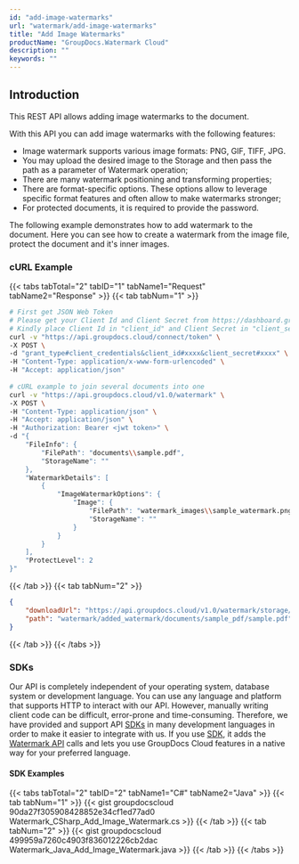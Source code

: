 ```yaml
---
id: "add-image-watermarks"
url: "watermark/add-image-watermarks"
title: "Add Image Watermarks"
productName: "GroupDocs.Watermark Cloud"
description: ""
keywords: ""
---
```






## Introduction ##

This REST API allows adding image watermarks to the document.

With this API you can add image watermarks with the following features:

* Image watermark supports various image formats: PNG, GIF, TIFF, JPG.
* You may upload the desired image to the Storage and then pass the path as a parameter of Watermark operation;
* There are many watermark positioning and transforming properties;
* There are format-specific options. These options allow to leverage specific format features and often allow to make watermarks stronger;
* For protected documents, it is required to provide the password.

The following example demonstrates how to add watermark to the document. Here you can see how to create a watermark from the image file, protect the document and it's inner images.

### cURL Example ###

{{< tabs tabTotal="2" tabID="1" tabName1="Request" tabName2="Response" >}}
{{< tab tabNum="1" >}}

```bash
# First get JSON Web Token
# Please get your Client Id and Client Secret from https://dashboard.groupdocs.cloud/applications.
# Kindly place Client Id in "client_id" and Client Secret in "client_secret" argument.
curl -v "https://api.groupdocs.cloud/connect/token" \
-X POST \
-d "grant_type#client_credentials&client_id#xxxx&client_secret#xxxx" \
-H "Content-Type: application/x-www-form-urlencoded" \
-H "Accept: application/json"
   
# cURL example to join several documents into one
curl -v "https://api.groupdocs.cloud/v1.0/watermark" \
-X POST \
-H "Content-Type: application/json" \
-H "Accept: application/json" \
-H "Authorization: Bearer <jwt token>" \
-d "{
    "FileInfo": {
        "FilePath": "documents\\sample.pdf",
        "StorageName": ""
    },
    "WatermarkDetails": [
        {
            "ImageWatermarkOptions": {
                "Image": {
                    "FilePath": "watermark_images\\sample_watermark.png",
                    "StorageName": ""
                }
            }
        }
    ],
    "ProtectLevel": 2
}"
```

{{< /tab >}}
{{< tab tabNum="2" >}}

```json
{
    "downloadUrl": "https://api.groupdocs.cloud/v1.0/watermark/storage/file/watermark/added_watermark/documents/sample_pdf/sample.pdf",
    "path": "watermark/added_watermark/documents/sample_pdf/sample.pdf"
}
```

{{< /tab >}}
{{< /tabs >}}

### SDKs ###

Our API is completely independent of your operating system, database system or development language. You can use any language and platform that supports HTTP to interact with our API. However, manually writing client code can be difficult, error-prone and time-consuming. Therefore, we have provided and support API [SDKs](https://github.com/groupdocs-watermark-cloud) in many development languages in order to make it easier to integrate with us. If you use [SDK](https://github.com/groupdocs-watermark-cloud), it adds the [Watermark API](https://apireference.groupdocs.cloud/watermark/#/Watermark/Add) calls and lets you use GroupDocs Cloud features in a native way for your preferred language.

#### SDK Examples ####

{{< tabs tabTotal="2" tabID="2" tabName1="C#" tabName2="Java" >}}
{{< tab tabNum="1" >}}
{{< gist groupdocscloud 90da27f305908428852e34cf1ed77ad0 Watermark_CSharp_Add_Image_Watermark.cs >}}
{{< /tab >}}
{{< tab tabNum="2" >}}
{{< gist groupdocscloud 499959a7260c4903f836012226cb2dac Watermark_Java_Add_Image_Watermark.java >}}
{{< /tab >}}
{{< /tabs >}}
